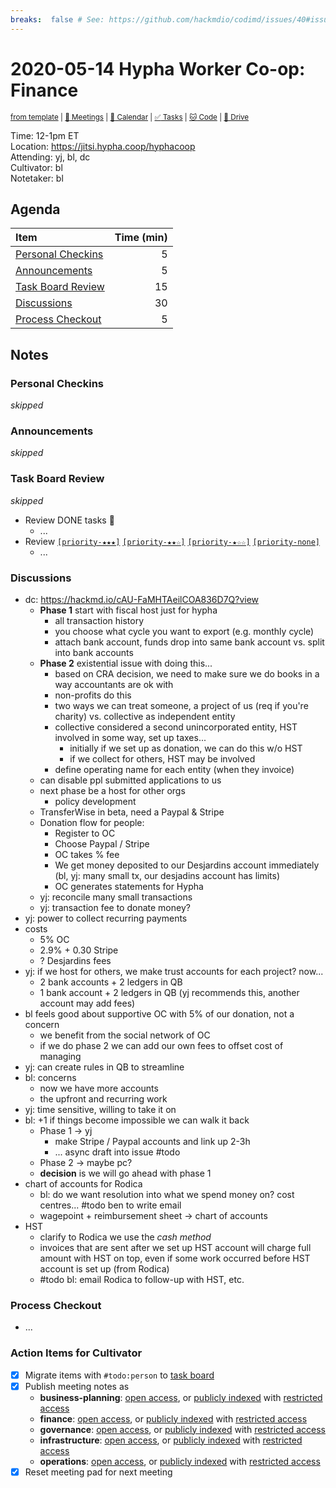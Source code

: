 ```yaml
---
breaks:  false # See: https://github.com/hackmdio/codimd/issues/40#issuecomment-172927690
---
```

# 2020-05-14 Hypha Worker Co-op: Finance

<sup>[from template][template] | [:notebook: Meetings][meetings] | [:date: Calendar][calendar] | [:white_check_mark: Tasks][tasks] | [:cat: Code][gh] | [:open_file_folder: Drive][drive]</sup>

Time:       12-1pm ET  
Location:   https://jitsi.hypha.coop/hyphacoop  
Attending:  yj, bl, dc  
Cultivator: bl  
Notetaker:  bl

## Agenda

| Item                                            | Time (min) |
|:------------------------------------------------|-----------:|
| [Personal Checkins](#Personal-Checkins)         |          5 |
| [Announcements](#Announcements)                 |          5 |
| [Task Board Review](#Task-Board-Review)         |         15 |
| [Discussions](#Discussions)                     |         30 |
| [Process Checkout](#Process-Checkout)           |          5 |

## Notes

### Personal Checkins

_skipped_

### Announcements

_skipped_

### Task Board Review

_skipped_

- Review DONE tasks :tada:
	- ...
- Review [`[priority-★★★]`][l-pri-hi] [`[priority-★★☆]`][l-pri-md] [`[priority-★☆☆]`][l-pri-lo] [`[priority-none]`][l-pri-none]
	- ...

### Discussions

- dc: https://hackmd.io/cAU-FaMHTAeilCOA836D7Q?view
    - **Phase 1** start with fiscal host just for hypha
        - all transaction history
        - you choose what cycle you want to export (e.g. monthly cycle)
        - attach bank account, funds drop into same bank account vs. split into bank accounts
    - **Phase 2** existential issue with doing this...
        - based on CRA decision, we need to make sure we do books in a way accountants are ok with
        - non-profits do this
        - two ways we can treat someone, a project of us (req if you're charity) vs. collective as independent entity
        - collective considered a second unincorporated entity, HST involved in some way, set up taxes...
            - initially if we set up as donation, we can do this w/o HST
            - if we collect for others, HST may be involved
        - define operating name for each entity (when they invoice)
    - can disable ppl submitted applications to us
    - next phase be a host for other orgs
        - policy development
    - TransferWise in beta, need a Paypal & Stripe
    - Donation flow for people:
        - Register to OC
        - Choose Paypal / Stripe
        - OC takes % fee
        - We get money deposited to our Desjardins account immediately (bl, yj: many small tx, our desjadins account has limits)
        - OC generates statements for Hypha
    - yj: reconcile many small transactions
    - yj: transaction fee to donate money?
- yj: power to collect recurring payments
- costs
    - 5% OC
    - 2.9% + 0.30 Stripe
    - ? Desjardins fees
- yj: if we host for others, we make trust accounts for each project? now...
    - 2 bank accounts + 2 ledgers in QB
    - 1 bank account + 2 ledgers in QB (yj recommends this, another account may add fees)
- bl feels good about supportive OC with 5% of our donation, not a concern
    - we benefit from the social network of OC
    - if we do phase 2 we can add our own fees to offset cost of managing
- yj: can create rules in QB to streamline
- bl: concerns
    - now we have more accounts
    - the upfront and recurring work
- yj: time sensitive, willing to take it on
- bl: +1 if things become impossible we can walk it back
    - Phase 1 -> yj
        - make Stripe / Paypal accounts and link up 2-3h
        - ... async draft into issue #todo
    - Phase 2 -> maybe pc?
    - **decision** is we will go ahead with phase 1
- chart of accounts for Rodica
    - bl: do we want resolution into what we spend money on? cost centres... #todo ben to write email
    - wagepoint + reimbursement sheet -> chart of accounts
- HST
    - clarify to Rodica we use the _cash method_
    - invoices that are sent after we set up HST account will charge full amount with HST on top, even if some work occurred before HST account is set up (from Rodica)
    - #todo bl: email Rodica to follow-up with HST, etc.


### Process Checkout

- ...


### Action Items for Cultivator

- [x] Migrate items with `#todo:person` to [task board][tasks]
- [x] Publish meeting notes as
	- **business-planning**: [open access][biz-public], or [publicly indexed][biz-index] with [restricted access][biz-private]
	- **finance**: [open access][fin-public], or [publicly indexed][fin-index] with [restricted access][fin-private]
	- **governance**: [open access][gov-public], or [publicly indexed][gov-index] with [restricted access][gov-private]
	- **infrastructure**: [open access][inf-public], or [publicly indexed][inf-index] with [restricted access][inf-private]
	- **operations**: [open access][ops-public], or [publicly indexed][ops-index] with [restricted access][ops-private]
- [x] Reset meeting pad for next meeting

<!-- Links: Important -->
[template]: https://link.hypha.coop/wg-template
[meetings]: https://link.hypha.coop/meetings
[calendar]: https://link.hypha.coop/calendar
[tasks]:    https://link.hypha.coop/tasks
[gh]:       https://link.hypha.coop/gh
[drive]:    https://link.hypha.coop/drive

<!-- Links: Labels -->
[l-pri-hi]: https://github.com/orgs/hyphacoop/projects/2?card_filter_query=label:[priority-★★★]
[l-pri-md]: https://github.com/orgs/hyphacoop/projects/2?card_filter_query=label:[priority-★★☆]
[l-pri-lo]: https://github.com/orgs/hyphacoop/projects/2?card_filter_query=label:[priority-★☆☆]
[l-pri-none]: https://github.com/orgs/hyphacoop/projects/2?card_filter_query=-label:[priority-★☆☆]+-label:[priority-★★☆]+-label:[priority-★★★]
[l-biz]: https://github.com/orgs/hyphacoop/projects/2?card_filter_query=label:"wg:business-planning"
[l-fin]: https://github.com/orgs/hyphacoop/projects/2?card_filter_query=label:"wg:finance"
[l-gov]: https://github.com/orgs/hyphacoop/projects/2?card_filter_query=label:"wg:governance
[l-inf]: https://github.com/orgs/hyphacoop/projects/2?card_filter_query=label:"wg:infrastructure"
[l-ops]: https://github.com/orgs/hyphacoop/projects/2?card_filter_query=label:"wg:operations"
[l-none]: https://github.com/orgs/hyphacoop/projects/2?card_filter_query=-label:wg:operations+-label:wg:infrastructure+-label:wg:finance+-label:wg:governance+-label:wg:business-planning

<!-- Links: Archive -->
[biz-public]:   https://github.com/hyphacoop/organizing/new/master?filename=_posts/meeting-notes/2020-MM-DD-business-planning.md
[biz-index]:    https://github.com/hyphacoop/organizing/new/master?filename=_posts/private/meeting-notes/2020-MM-DD-business-planning.md&value=Empty%20file%20for%20public%20indexing%20of%20access-restricted%20file.
[biz-private]:  https://github.com/hyphacoop/organizing-private/new/master?filename=meeting-notes/2020-MM-DD-business-planning.md
[fin-public]:   https://github.com/hyphacoop/organizing/new/master?filename=_posts/meeting-notes/2020-MM-DD-finance.md
[fin-index]:    https://github.com/hyphacoop/organizing/new/master?filename=_posts/private/meeting-notes/2020-MM-DD-finance.md&value=Empty%20file%20for%20public%20indexing%20of%20access-restricted%20file.
[fin-private]:  https://github.com/hyphacoop/organizing-private/new/master?filename=meeting-notes/2020-MM-DD-finance.md
[gov-public]:   https://github.com/hyphacoop/organizing/new/master?filename=_posts/meeting-notes/2020-MM-DD-governance.md
[gov-index]:    https://github.com/hyphacoop/organizing/new/master?filename=_posts/private/meeting-notes/2020-MM-DD-governance.md&value=Empty%20file%20for%20public%20indexing%20of%20access-restricted%20file.
[gov-private]:  https://github.com/hyphacoop/organizing-private/new/master?filename=meeting-notes/2020-MM-DD-governance.md
[inf-public]:   https://github.com/hyphacoop/organizing/new/master?filename=_posts/meeting-notes/2020-MM-DD-infrastructure.md
[inf-index]:    https://github.com/hyphacoop/organizing/new/master?filename=_posts/private/meeting-notes/2020-MM-DD-infrastructure.md&value=Empty%20file%20for%20public%20indexing%20of%20access-restricted%20file.
[inf-private]:  https://github.com/hyphacoop/organizing-private/new/master?filename=meeting-notes/2020-MM-DD-infrastructure.md
[ops-public]:   https://github.com/hyphacoop/organizing/new/master?filename=_posts/meeting-notes/2020-MM-DD-operations.md
[ops-index]:    https://github.com/hyphacoop/organizing/new/master?filename=_posts/private/meeting-notes/2020-MM-DD-operations.md&value=Empty%20file%20for%20public%20indexing%20of%20access-restricted%20file.
[ops-private]:  https://github.com/hyphacoop/organizing-private/new/master?filename=meeting-notes/2020-MM-DD-operations.md
